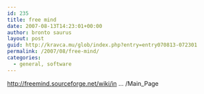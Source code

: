 ```yaml
---
id: 235
title: free mind
date: 2007-08-13T14:23:01+00:00
author: bronto saurus
layout: post
guid: http://kravca.mu/glob/index.php?entry=entry070813-072301
permalink: /2007/08/free-mind/
categories:
  - general, software
---
```

<a href="http://freemind.sourceforge.net/wiki/index.php/Main_Page" target="_blank" >http://freemind.sourceforge.net/wiki/in &#8230; /Main_Page</a>